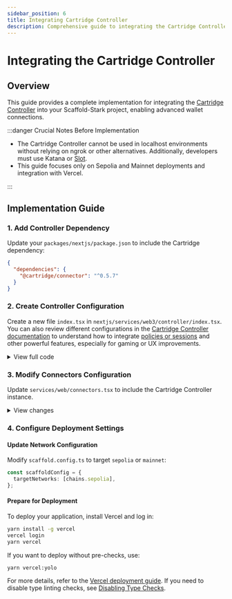 ```yaml
---
sidebar_position: 6
title: Integrating Cartridge Controller
description: Comprehensive guide to integrating the Cartridge Controller in Scaffold-Stark
---
```


# Integrating the Cartridge Controller

## Overview

This guide provides a complete implementation for integrating the [Cartridge Controller](https://docs.cartridge.gg/controller/overview) into your Scaffold-Stark project, enabling advanced wallet connections.

:::danger Crucial Notes Before Implementation

- The Cartridge Controller cannot be used in localhost environments without relying on ngrok or other alternatives. Additionally, developers must use Katana or [Slot](https://docs.cartridge.gg/slot/getting-started).
- This guide focuses only on Sepolia and Mainnet deployments and integration with Vercel.

:::

## Implementation Guide

### 1. Add Controller Dependency

Update your `packages/nextjs/package.json` to include the Cartridge dependency:

```json title="nextjs/package.json"
{
  "dependencies": {
    "@cartridge/connector": "^0.5.7"
  }
}
```

### 2. Create Controller Configuration

Create a new file `index.tsx` in `nextjs/services/web3/controller/index.tsx`. You can also review different configurations in the [Cartridge Controller documentation](https://docs.cartridge.gg/controller/overview) to understand how to integrate [policies or sessions](https://docs.cartridge.gg/controller/sessions) and other powerful features, especially for gaming or UX improvements.

<details>
<summary>View full code</summary>

```tsx title="utils/scaffold-stark/controller.tsx"
"use client";

import { Chain } from "@starknet-react/chains";
import { jsonRpcProvider, publicProvider, starknetChainId, InjectedConnector } from "@starknet-react/core";
import ControllerConnector from "@cartridge/connector/controller";
import { constants } from "starknet";
import scaffoldConfig from "~~/scaffold.config";
import { SessionPolicies } from "@cartridge/controller";

// Standard contract addresses
export const ETH_CONTRACT_ADDRESS = "0x049d36570d4e46f48e99674bd3fcc84644ddd6b96f7c741b1562b82f9e004dc7";
export const STRK_CONTRACT_ADDRESS = "0x04718f5a0Fc34cC1AF16A1cdee98fFB20C31f5cD61D6Ab07201858f4287c938D";

// Function to check for devnet networks
const containsDevnet = (networks: readonly Chain[]) => {
  return networks.some(it => it.network === "devnet");
};

// Function to get rpcProviderUrl, using your environment variables
// environment variables here need to be uncommented, depending on the network the user wants activated
const getRpcUrl = (networkName: string): string => {
  const devnetRpcUrl = process.env.NEXT_PUBLIC_DEVNET_PROVIDER_URL;
  const sepoliaRpcUrl = process.env.NEXT_PUBLIC_SEPOLIA_PROVIDER_URL;
  const mainnetRpcUrl = process.env.NEXT_PUBLIC_MAINNET_PROVIDER_URL;

  let rpcUrl = "";

  switch (networkName) {
    case "devnet":
      rpcUrl = devnetRpcUrl || "";
      break;
    case "sepolia":
      rpcUrl = sepoliaRpcUrl || "";
      break;
    case "mainnet":
      rpcUrl = mainnetRpcUrl || "";
      break;
    default:
      rpcUrl = "";
      break;
  }

  return rpcUrl;
};

const currentNetwork = scaffoldConfig.targetNetworks[0];
const currentNetworkName = currentNetwork.network;

// Provider configuration based on Scaffold settings
export const getProvider = () => {
  if (getRpcUrl(currentNetworkName) === "" || containsDevnet(scaffoldConfig.targetNetworks)) {
    return publicProvider();
  }

  return jsonRpcProvider({
    rpc: () => ({
      nodeUrl: getRpcUrl(currentNetworkName),
      chainId: starknetChainId(scaffoldConfig.targetNetworks[0].id),
    }),
  });
};

// Supported chains configuration
const chains = [
  {
    id: constants.StarknetChainId.SN_SEPOLIA,
    name: "Sepolia",
    rpcUrl: process.env.NEXT_PUBLIC_RPC_SEPOLIA ?? "https://api.cartridge.gg/x/starknet/sepolia",
  },
  {
    id: constants.StarknetChainId.SN_MAIN,
    name: "Mainnet",
    rpcUrl: process.env.NEXT_PUBLIC_RPC_MAINNET ?? "https://api.cartridge.gg/x/starknet/mainnet",
  },
];

// Session policies for contracts
const policies: SessionPolicies = {
  contracts: {
    [ETH_CONTRACT_ADDRESS]: {
      methods: [
        { name: "approve", entrypoint: "approve" },
        { name: "transfer", entrypoint: "transfer" },
      ],
    },
    [STRK_CONTRACT_ADDRESS]: {
      methods: [
        { name: "approve", entrypoint: "approve" },
        { name: "transfer", entrypoint: "transfer" },
      ],
    },
  },
};

// Create Cartridge Controller instance
export const controllerInstance = new ControllerConnector({
  policies,
  defaultChainId: constants.StarknetChainId.SN_SEPOLIA,
  chains: chains,
  url: process.env.NEXT_PUBLIC_KEYCHAIN_DEPLOYMENT_URL,
  profileUrl: process.env.NEXT_PUBLIC_PROFILE_DEPLOYMENT_URL,
}) as unknown as InjectedConnector;
```

</details>

### 3. Modify Connectors Configuration

Update `services/web/connectors.tsx` to include the Cartridge Controller instance.

<details>
<summary>View changes</summary>

```tsx title="nextjs/services/web/connectors.tsx"
import { controllerInstance } from "~~/services/web3/controller/index";

// Add Cartridge Controller for non-devnet networks
if (!targetNetworks.some(network => (network.network as string) === "devnet")) {
  connectors.push(controllerInstance as unknown as InjectedConnector);
}
```

</details>

### 4. Configure Deployment Settings

#### Update Network Configuration

Modify `scaffold.config.ts` to target `sepolia` or `mainnet`:

```typescript title="scaffold.config.ts"
const scaffoldConfig = {
  targetNetworks: [chains.sepolia],
};
```

#### Prepare for Deployment

To deploy your application, install Vercel and log in:

```bash
yarn install -g vercel
vercel login
yarn vercel
```

If you want to deploy without pre-checks, use:

```bash
yarn vercel:yolo
```

For more details, refer to the [Vercel deployment guide](https://scaffoldstark.com/docs/deploying/deploy-nextjs-app). If you need to disable type linting checks, see [Disabling Type Checks](https://scaffoldstark.com/docs/disable-type-linting-error-checks).
